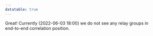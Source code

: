 ```yaml
---
datatable: true
---
```



Great! Currently (2022-06-03 18:00) we do not see any relay groups
in end-to-end correlation position.
